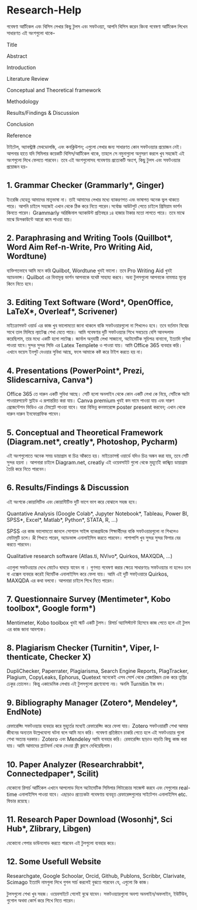 # Research-Help

গবেষণা আর্টিকেল এবং থিসিস লেখার কিছু টুলস এবং সফটওয়্যা, আপনি থিসিস করেন কিংবা গবেষণা আর্টিকেল লিখেন সাধারণত এই অংশগুলো থাকে-

Title

Abstract

Introduction

Literature Review

Conceptual and Theoretical framework

Methodology

Results/Findings & Discussion

Conclusion

Reference

টাইটেল, অ্যাবস্ট্রাক্ট মেথডোলজি, এবং কনক্লিউশন; এগুলো লেখার জন্য সাধারণত কোন সফটওয়্যার প্রয়োজন নেই। আপনার হাতে যদি সিমিলার কয়েকটি থিসিস/আর্টিকেল থাকে, তাহলে সে নমুনাগুলো অনুসরণ করলে খুব সহজেই এই অংশগুলো লিখে ফেলতে পারবেন। তবে এই অংশগুলোসহ গবেষণায় প্রত্যেকটি অংশে, কিছু টুলস এবং সফটওয়্যার প্রয়োজন হয়-

## 1. Grammar Checker (Grammarly*, Ginger)

ইংরেজি যেহেতু আমাদের মাতৃভাষা না। তাই আমাদের লেখার মধ্যে ব্যাকরণগত এবং ভাষাগত অনেক ভুল থাকতে পারে। আপনি চাইলে সহজেই এখান থেকে ঠিক করে নিতে পারেন।সর্বোচ্চ আউটপুট পেতে চাইলে প্রিমিয়াম ভার্শন কিনতে পারেন। Grammarly অরিজিনাল অ্যাকাউন্ট প্রতিবছর ১৪ হাজার টাকার মতো লাগতে পারে। তবে মাঝে মাঝে ডিসকাউন্টে আরো কমে পাওয়া যায়।

## 2. Paraphrasing and Writing Tools (Quillbot*, Word Aim Ref-n-Write, Pro Writing Aid, Wordtune)

ব্যক্তিগতভাবে আমি মনে করি Quilbot, Wordtune খুবই ভালো। তবে Pro Writing Aid খুবই অ্যাডভান্স। Quilbot এর বিনামূল্য ভার্শন আপনাকে যথেষ্ট সাহায্য করবে। অন্য টুলসগুলো আপনাকে নামমাত্র মূল্যে কিনে নিতে হবে।

## 3. Editing Text Software (Word*, OpenOffice, LaTeX*, Overleaf*, Scrivener)

মাইক্রোসফট ওয়ার্ড এর কাজ খুব ভালোমতো জানা থাকলে বাকি সফটওয়ারগুলো না শিখলেও হবে। তবে বর্তমান বিশ্বের সাথে তাল মিলিয়ে ল্যাটেক্স শেখা যেতে পারে। আমি গবেষণার দুটি সফটওয়্যার শিখে সবচেয়ে বেশি আনন্দলাভ করেছিলাম, তার মধ্যে একটি হলো লাটেক্স। জার্নাল অনুযায়ী লেখা সাজানো, অটোমেটিক সূচিপত্র বানানো, ইত্যাদি সুবিধা পাওয়া যাবে।সুন্দর সুন্দর সিভি এর Latex Templete ও পাওয়া যায়। আমি Office 365 ব্যবহার করি। এখানে ভয়েস ইনপুট দেওয়ার সুবিধা আছে, ফলে আমাকে কষ্ট করে টাইপ করতে হয় না।

## 4. Presentations (PowerPoint*, Prezi, Slidescarniva, Canva*)

Office 365 তে দারুন একটি সুবিধা আছে। সেটি হলো অনলাইন থেকে কোন একটি লেখা কে নিয়ে, সেটিকে অটো পাওয়ারপয়েন্ট স্লাইড এ রূপান্তরিত করা যায়। Canva premium খুবই কম দামে পাওয়া যায় এবং দারুণ প্রেজেন্টেশন ভিডিও এর টেমপ্লেট পাওয়া যাবে। যারা বিভিন্ন কনফারেন্সে poster present করবেন; এখান থেকে দারুন দারুন ইনফোগ্রাফিক পাবেন।

## 5. Conceptual and Theoretical Framework (Diagram.net*, creatly*, Photoshop, Pycharm)

এই অংশগুলোতে অনেক সময় ডায়াগ্রাম বা চিত্র আঁকতে হয়। মাইক্রোসফ্ট ওয়ার্ডে যদিও চিত্র অঙ্কন করা যায়, তবে সেটি সুন্দর হয়না । আপনারা চাইলে Diagram.net, creatly এই ওয়েবসাইট গুলো থেকে মুহূর্তেই কাঙ্খিত ডায়াগ্রাম তৈরি করে নিতে পারবেন।

## 6. Results/Findings & Discussion

এই অংশকে কোয়ালিটিভ এবং কোয়ান্টিটিভ দুটি ভাগে ভাগ করে বোঝালে সহজ হবে।

Quantative Analysis (Google Colab*, Jupyter Notebook*, Tableau, Power BI, SPSS*, Excel*, Matlab*, Python*, STATA, R, ...)

SPSS এর কাজ ভালোমতো জানলে সোশ্যাল সাইন্স ব্যাকগ্রাউন্ডে শিক্ষার্থীদের বাকি সফটওয়ারগুলো না শিখলেও মোটামুটি চলে। R শিখতে পারেন, অ্যাডভান্স এনালাইসিস করতে পারবেন। পাশাপাশি খুব সুন্দর সুন্দর ফিগার বের করতে পারবেন।

Qualitative research software (Atlas.ti, NVivo*, Quirkos, MAXQDA, ...)

এতগুলা সফটওয়্যার দেখে মোটেও ঘাবড়ে যাবেন না । গুণগত গবেষণা করার ক্ষেত্রে সাধারণতঃ সফটওয়্যার না হলেও চলে বা এক্সেল ব্যবহার করেই থিমেটিক এনালাইসিস করে ফেলা যায়। আমি এই দুটি সফট্ওয়ারে Quirkos, MAXQDA এর কথা বলবো। আপনারা চাইলে শিখে নিতে পারেন।

## 7. Questionnaire Survey (Mentimeter*, Kobo toolbox*, Google form*)

Mentimeter, Kobo toolbox খুবই স্মার্ট একটি টুলস। রিসার্চ অ্যাসিস্ট্যান্ট হিসেবে কাজ পেতে হলে এই টুলস এর কাজ জানা আবশ্যক।

## 8. Plagiarism Checker (Turnitin*, Viper, I-thenticate, Checker X)

DupliChecker, Paperrater, Plagiarisma, Search Engine Reports, PlagTracker, Plagium, CopyLeaks, Ephorus, Quetext অনেকেই এসব সোর্স থেকে প্লেজারিজম চেক করে তৃপ্তির ঢেকুর তোলেন। কিন্তু একাডেমিক লেখায় এই টুলসগুলো গ্রহণযোগ্য নয়। অনলি Turnitin ইজ বস।

## 9. Bibliography Manager (Zotero*, Mendeley*, EndNote)

রেফারেন্সিং সফটওয়্যার ব্যবহার করে মুহূর্তের মধ্যেই রেফারেন্সিং করে ফেলা যায়। Zotero সফটওয়ারটি শেখা আমার জীবনের অন্যতম উল্লেখযোগ্য ঘটনা বলে আমি মনে করি। গবেষণা প্রতিষ্ঠানে চাকরি পেতে হলে এই সফটওয়্যার গুলো শেখা অত্যন্ত দরকার। Zotero এবং Mendeley আমি ব্যবহার করি। রেফারেন্সিং ছাড়াও বাড়তি কিছু কাজ করা যায়। আমি আমাদের প্ল্যাটফর্ম থেকে নেওয়া ফ্রী ক্লাসে দেখিয়েছিলাম।

## 10. Paper Analyzer (Researchrabbit*, Connectedpaper*, Scilit)

যেকোনো রিসার্চ আর্টিকেল এখানে আপলোড দিলে অটোমেটিক সিমিলার লিটারেচার সাজেস্ট করবে এবং সেগুলোর real-time এনালাইসিস পাওয়া যাবে।
এছাড়াও প্রত্যেকটা গবেষণায় ব্যবহৃত রেফারেন্সগুলোর সাইটেশন এনালাইসিস etc. ফিচার রয়েছে। 

## 11. Research Paper Download (Wosonhj*, Sci Hub*, Zlibrary, Libgen)

যেকোনো পেপার ডাউনলোড করতে পারবেন এই টুলগুলো ব্যবহার করে।

## 12. Some Usefull Website

Researchgate, Google Schoolar, Orcid, Github, Publons, Scribbr, Clarivate, Scimago ইত্যাদি নামগুলা লিখে গুগল সার্চ করলেই বুঝতে পারবেন যে, এগুলো কি কাজ।

টুলসগুলো শেখা খুব সহজ। ওয়েবসাইটে গেলেই বুঝে যাবেন। সফটওয়্যারগুলো অবশ্য অনলাইন/অফলাইন, ইউটিউব, গুগোল অথবা কোর্স করে শিখে নিতে পারেন।
